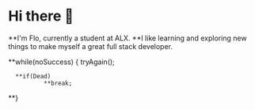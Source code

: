 # **Hi there 👋**
**I'm Flo, currently a student at ALX.
**I like learning and exploring new things to make myself a great full stack developer.

**while(noSuccess)
{     tryAgain();

      **if(Dead)
              **break;
 **}              
